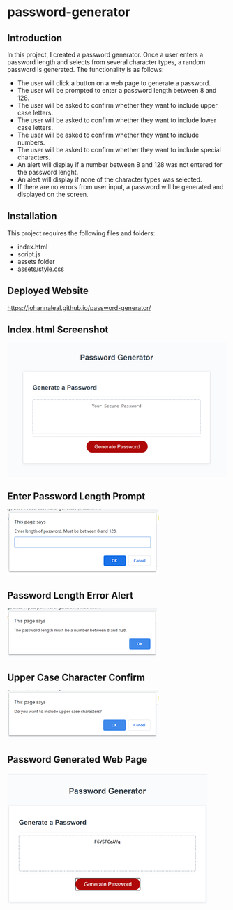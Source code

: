 # password-generator

## Introduction

In this project, I created a password generator. Once a user enters a password length and 
selects from several character types, a random password is generated. The functionality is as follows:

* The user will click a button on a web page to generate a password.
* The user will be prompted to enter a password length between 8 and 128.
* The user will be asked to confirm whether they want to include upper case letters.
* The user will be asked to confirm whether they want to include lower case letters.
* The user will be asked to confirm whether they want to include numbers.
* The user will be asked to confirm whether they want to include special characters.
* An alert will display if a number between 8 and 128 was not entered for the password lenght.
* An alert will display if none of the character types was selected.
* If there are no errors from user input, a password will be generated and displayed on the screen.

## Installation

This project requires the following files and folders:

* index.html
* script.js
* assets folder
* assets/style.css

## Deployed Website

https://johannaleal.github.io/password-generator/

## Index.html Screenshot

![Github Logo](/assets/images/main-page.png)

## Enter Password Length Prompt

![Github Logo](/assets/images/enter-pwd-length.PNG)

## Password Length Error Alert

![Github Logo](/assets/images/pwd-length-error-msg.PNG)

## Upper Case Character Confirm

![Github Logo](/assets/images/upper-case-prompt.PNG)

## Password Generated Web Page

![Github Logo](/assets/images/password-generated.PNG)